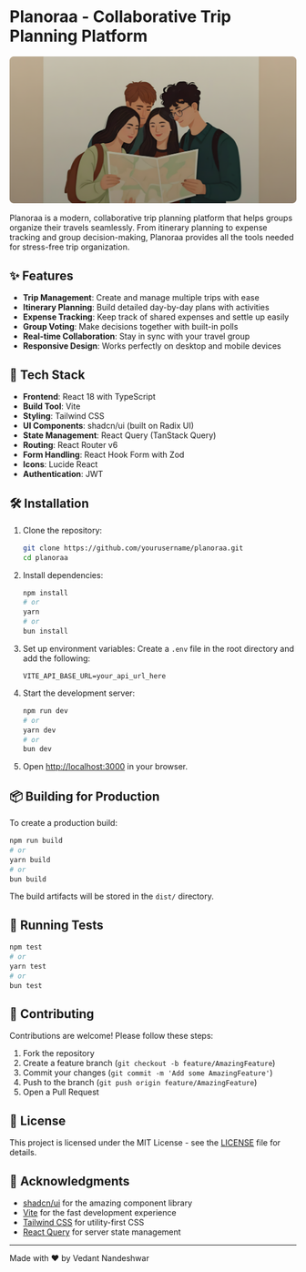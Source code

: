 # Planoraa - Collaborative Trip Planning Platform

![Planoraa Banner](./public/hero-image.png)

Planoraa is a modern, collaborative trip planning platform that helps groups organize their travels seamlessly. From itinerary planning to expense tracking and group decision-making, Planoraa provides all the tools needed for stress-free trip organization.

## ✨ Features

- **Trip Management**: Create and manage multiple trips with ease
- **Itinerary Planning**: Build detailed day-by-day plans with activities
- **Expense Tracking**: Keep track of shared expenses and settle up easily
- **Group Voting**: Make decisions together with built-in polls
- **Real-time Collaboration**: Stay in sync with your travel group
- **Responsive Design**: Works perfectly on desktop and mobile devices

## 🚀 Tech Stack

- **Frontend**: React 18 with TypeScript
- **Build Tool**: Vite
- **Styling**: Tailwind CSS
- **UI Components**: shadcn/ui (built on Radix UI)
- **State Management**: React Query (TanStack Query)
- **Routing**: React Router v6
- **Form Handling**: React Hook Form with Zod
- **Icons**: Lucide React
- **Authentication**: JWT

## 🛠️ Installation

1. Clone the repository:
   ```bash
   git clone https://github.com/yourusername/planoraa.git
   cd planoraa
   ```

2. Install dependencies:
   ```bash
   npm install
   # or
   yarn
   # or
   bun install
   ```

3. Set up environment variables:
   Create a `.env` file in the root directory and add the following:
   ```env
   VITE_API_BASE_URL=your_api_url_here
   ```

4. Start the development server:
   ```bash
   npm run dev
   # or
   yarn dev
   # or
   bun dev
   ```

5. Open [http://localhost:3000](http://localhost:3000) in your browser.

## 📦 Building for Production

To create a production build:

```bash
npm run build
# or
yarn build
# or
bun build
```

The build artifacts will be stored in the `dist/` directory.

## 🧪 Running Tests

```bash
npm test
# or
yarn test
# or
bun test
```

## 🤝 Contributing

Contributions are welcome! Please follow these steps:

1. Fork the repository
2. Create a feature branch (`git checkout -b feature/AmazingFeature`)
3. Commit your changes (`git commit -m 'Add some AmazingFeature'`)
4. Push to the branch (`git push origin feature/AmazingFeature`)
5. Open a Pull Request

## 📄 License

This project is licensed under the MIT License - see the [LICENSE](LICENSE) file for details.

## 🙏 Acknowledgments

- [shadcn/ui](https://ui.shadcn.com/) for the amazing component library
- [Vite](https://vitejs.dev/) for the fast development experience
- [Tailwind CSS](https://tailwindcss.com/) for utility-first CSS
- [React Query](https://tanstack.com/query) for server state management

---

Made with ❤️ by Vedant Nandeshwar
